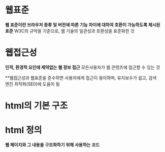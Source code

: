# 웹표준 #
**웹 표준이란 브라우저 종류 및 버전에 따른 기능 차이에 대하여 호환이 가능하도록 제시된 표준**
W3C의 규약을 기준으로, 웹 기술의 일관성과 호환성을 표준화한 것

# 웹접근성 #
**인적, 환경적 요인에 제약없는 웹 정보 접근**
모든사용자가 웹 콘텐츠에 접근할 수 있는 것


**웹접근성과 웹표준을 준수하면 사용자에게 접근이 용이하며, 유지보수가 쉽고, 검색엔진 최적화(SE0)에 도움이 됨

# html의 기본 구조 #
<!DOCTYPE html>
<html>
	<head>
		<meta charset = "utf-8">
		<title> 기본구조 </title>
	</head>
	<body>
	</body>
</html>

# html 정의 #
**웹 페이지와 그 내용을 구조화하기 위해 사용하는 코드**
